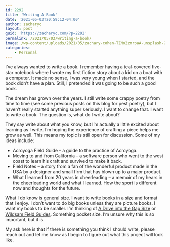 ```yaml
---
id: 2292
title: 'Writing A Book'
date: '2021-05-03T20:59:12-04:00'
author: zacharyc
layout: post
guid: 'https://zacharyc.com/?p=2292'
permalink: /2021/05/03/writing-a-book/
image: /wp-content/uploads/2021/05/zachary-cohen-TZNo2zmrpaA-unsplash-2-scaled.jpg
categories:
    - Personal
---
```


I’ve always wanted to write a book. I remember having a teal-covered five-star notebook where I wrote my first fiction story about a kid on a boat with a computer. It made no sense, I was very young when I started, and the book didn’t have a plan. Still, I pretended it was going to be such a good book.

The dream has grown over the years. I still write some crappy poetry from time to time (see some previous posts on this blog for pest poetry), but I haven’t really started anything super seriously. I want to change that. I want to write a book. The question is, what do I write about?

They say write about what you know, but I’m actually a little excited about learning as I write. I’m hoping the experience of crafting a piece helps me grow as well. This means my topic is still open for discussion. Some of my ideas include:

- Acroyoga Field Guide – a guide to the practice of Acroyoga.
- Moving to and from California – a software person who went to the west coast to learn his craft and survived to make it back.
- Field Notes – a story from a fan of the wonderful product made in the USA by a designer and small firm that has blown up to a major product.
- What I learned from 20 years in cheerleading – a memoir of my hears in the cheerleading world and what I learned. How the sport is different now and thoughts for the future.

What I do know is general size. I want to write books in a size and format that I enjoy. I don’t want to do big books unless they are picture books. I want my books to be smaller. I’m thinking of [A Drive into the Gap Size](https://fieldnotesbrand.com/products/drive) or [Wildsam Field Guides](https://wildsam.com). Something pocket size. I’m unsure why this is so important, but it is.

My ask here is that if there is something you think I should write, please reach out and let me know as I begin to figure out what this project will look like.